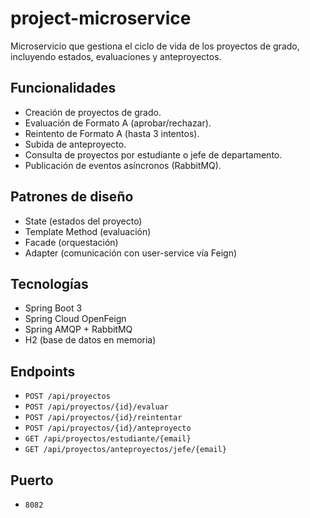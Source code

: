 # project-microservice

Microservicio que gestiona el ciclo de vida de los proyectos de grado, incluyendo estados, evaluaciones y anteproyectos.

## Funcionalidades
- Creación de proyectos de grado.
- Evaluación de Formato A (aprobar/rechazar).
- Reintento de Formato A (hasta 3 intentos).
- Subida de anteproyecto.
- Consulta de proyectos por estudiante o jefe de departamento.
- Publicación de eventos asíncronos (RabbitMQ).

## Patrones de diseño
- State (estados del proyecto)
- Template Method (evaluación)
- Facade (orquestación)
- Adapter (comunicación con user-service vía Feign)

## Tecnologías
- Spring Boot 3
- Spring Cloud OpenFeign
- Spring AMQP + RabbitMQ
- H2 (base de datos en memoria)

## Endpoints
- `POST /api/proyectos`
- `POST /api/proyectos/{id}/evaluar`
- `POST /api/proyectos/{id}/reintentar`
- `POST /api/proyectos/{id}/anteproyecto`
- `GET /api/proyectos/estudiante/{email}`
- `GET /api/proyectos/anteproyectos/jefe/{email}`

## Puerto
- `8082`
